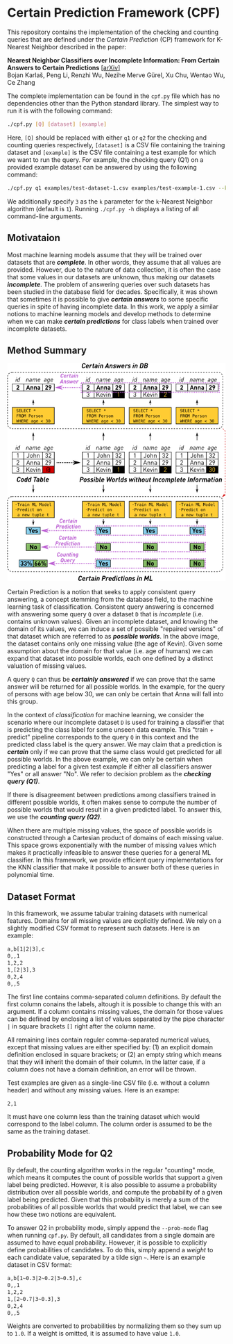 # Certain Prediction Framework (CPF)

This repository contains the implementation of the checking and counting queries that are defined under the *Certain Prediction* (CP) framework for K-Nearest Neighbor described in the paper:

**Nearest Neighbor Classifiers over Incomplete Information: From Certain Answers to Certain Predictions** [[arXiv]](https://arxiv.org/abs/2005.05117) <br/>
Bojan Karlaš, Peng Li, Renzhi Wu, Nezihe Merve Gürel, Xu Chu, Wentao Wu, Ce Zhang

The complete implementation can be found in the `cpf.py` file which has no dependencies other than the Python standard library. The simplest way to run it is with the following command:

```bash
./cpf.py [Q] [dataset] [example]
```

Here, `[Q]` should be replaced with either `q1` or `q2` for the checking and counting queries respectively, `[dataset]` is a CSV file containing the training dataset and `[example]` is the CSV file containing a test example for which we want to run the query. For example, the checking query (Q1) on a provided example dataset can be answered by using the following command:

```bash
./cpf.py q1 examples/test-dataset-1.csv examples/test-example-1.csv --k 3
```

We additionally specify `3` as the `k` parameter for the `k`-Nearest Neighbor algorithm (default is `1`). Running `./cpf.py -h` displays a listing of all command-line arguments.

## Motivataion

Most machine learning models assume that they will be trained over datasets that are ***complete***. In other words, they assume that all values are provided. However, due to the nature of data collection, it is often the case that some values in our datasets are unknown, thus making our datasets ***incomplete***. The problem of answering queries over such datasets has been studied in the database field for decades. Specifically, it was shown that sometimes it is possible to give ***certain answers*** to some specific queries in spite of having incomplete data. In this work, we apply a similar notions to machine learning models and develop methods to determine when we can make ***certain predictions*** for class labels when trained over incomplete datasets.

## Method Summary

![certain-predictions](etc/certain-predictions.png)

Certain Prediction is a notion that seeks to apply consistent query answering, a concept stemming from the database field, to the machine learning task of classification. Consistent query answering is concerned with answering some query `Q` over a dataset `D` that is *incomplete* (i.e. contains unknown values). Given an incomplete dataset, and knowing the domain of its values, we can induce a set of possible "repaired versions" of that dataset which are referred to as ***possible worlds***. In the above image, the dataset contains only one missing value (the age of Kevin). Given some assumption about the domain for that value (i.e. age of humans) we can expand that dataset into possible worlds, each one defined by a distinct valuation of missing values.

A query `Q` can thus be ***certainly answered*** if we can prove that the same answer will be returned for all possible worlds. In the example, for the query of persons with age below 30, we can only be certain that Anna will fall into this group.

In the context of *classification* for machine learning, we consider the scenario where our incomplete dataset `D` is used for training a classifier that is predicting the class label for some unseen data example. This "train + predict" pipeline corresponds to the query `Q` in this context and the predicted class label is the query answer. We may claim that a prediction is ***certain*** only if we can prove that the same class would get predicted for all possible worlds. In the above example, we can only be certain when predicting a label for a given test example if either all classifiers answer "Yes" or all answer "No". We refer to decision problem as the ***checking query (Q1)***.

 If there is disagreement between predictions among classifiers trained in different possible worlds, it often makes sense to compute the number of possible worlds that would result in a given predicted label. To answer this, we use the ***counting query (Q2)***.

 When there are multiple missing values, the space of possible worlds is constructed through a Cartesian product of domains of each missing value. This space grows exponentially with the number of missing values which makes it practically infeasible to answer these queries for a general ML classifier. In this framework, we provide efficient query implementations for the KNN classifier that make it possible to answer both of these queries in polynomial time.

## Dataset Format

In this framework, we assume tabular training datasets with numerical features. Domains for all missing values are explicitly defined. We rely on a slightly modified CSV format to represent such datasets. Here is an example:

```csv
a,b[1|2|3],c
0,,1
1,2,2
1,[2|3],3
0,2,4
0,,5
```

The first line contains comma-separated column definitions. By default the first column conains the labels, altough it is possible to change this with an argument. If a column contains missing values, the domain for those values can be defined by enclosing a list of values separated by the pipe character `|` in square brackets `[]` right after the column name.

All remaining lines contain reguler comma-separated numerical values, except that missing values are either specified by: (1) an explicit domain definition enclosed in square brackets; or (2) an empty string which means that they will inherit the domain of their column. In the latter case, if a column does not have a domain definition, an error will be thrown.

Test examples are given as a single-line CSV file (i.e. without a column header) and without any missing values. Here is an exampe:

```csv
2,1
```

It must have one column less than the training dataset which would correspond to the label column. The column order is assumed to be the same as the training dataset.

## Probability Mode for Q2

By default, the counting algorithm works in the regular "counting" mode, which means it computes the count of possible worlds that support a given label being predicted. However, it is also possible to assume a probability distribution over all possible worlds, and compute the probability of a given label being predicted. Given that this probability is merely a sum of the probabilities of all possible worlds that would predict that label, we can see how these two notions are equivalent.

To answer Q2 in probability mode, simply append the `--prob-mode` flag when running `cpf.py`. By default, all candidates from a single domain are assumed to have equal probability. However, it is possible to explicitly define probabilities of candidates. To do this, simply append a *weight* to each candidate value, separated by a tilde sign `~`. Here is an example dataset in CSV format:

```csv
a,b[1~0.3|2~0.2|3~0.5],c
0,,1
1,2,2
1,[2~0.7|3~0.3],3
0,2,4
0,,5
```

Weights are converted to probabilities by normalizing them so they sum up to `1.0`. If a weight is omitted, it is assumed to have value `1.0`.
